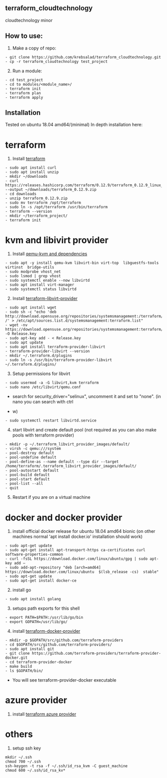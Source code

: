 ## terraform_cloudtechnology
cloudtechnology minor

## How to use:

1. Make a copy of repo:
```
- git clone https://github.com/krebsalad/terraform_cloudtechnology.git
- cp -r terraform_cloudtechnology test_project
```
2. Run a module:
```
- cd test_project
- cd to modules/<module_name>/
- terraform init
- terraform plan
- terraform apply
```
##

## Installation
Tested on ubuntu 18.04 amd64/(minimal)
In depth installation here: <TODO>

# terraform
1. Install [terraform](https://www.terraform.io/downloads.html)
```
- sudo apt install curl
- sudo apt install unzip
- mkdir ~/downloads
- curl https://releases.hashicorp.com/terraform/0.12.9/terraform_0.12.9_linux_amd64.zip --output ~/downloads/terraform_0.12.9.zip
- cd downloads
- unzip terraform_0.12.9.zip
- sudo mv terraform /opt/terraform
- sudo ln -s /opt/terraform /usr/bin/terraform
- terraform --version
- mkdir ~/terraform_project/
- terraform init
```
#

# kvm and libivirt provider
1. Install [qemu-kvm and dependencies](https://help.ubuntu.com/community/KVM/Installation)
```
- sudo apt -y install qemu-kvm libvirt-bin virt-top  libguestfs-tools virtinst  bridge-utils
- sudo modprobe vhost_net
- sudo lsmod | grep vhost
- sudo systemctl enable --now libvirtd
- sudo apt install virt-manager
- sudo systemctl status libvirtd
```

2. Install [terraform-libvirt-provider](https://github.com/dmacvicar/terraform-provider-libvirt#installing)
```
- sudo apt install wget
- sudo sh -c "echo 'deb http://download.opensuse.org/repositories/systemsmanagement:/terraform/Ubuntu_18.04/ /' > /etc/apt/sources.list.d/systemsmanagement:terraform.list"
- wget -nv https://download.opensuse.org/repositories/systemsmanagement:terraform/Ubuntu_18.04/Release.key -O Release.key
- sudo apt-key add - < Release.key
- sudo apt update
- sudo apt install terraform-provider-libvirt
- terraform-provider-libvirt --version
- mkdir ~/.terraform.d/plugins
- sudo ln -s /usr/bin/terraform-provider-libvirt ~/.terraform.d/plugins/
```

3. Setup permissions for libvirt
```
- sudo usermod -a -G libvirt,kvm terraform
- sudo nano /etc/libvirt/qemu.conf
```
- search for security_driver="selinux", uncomment it and set to "none". (in nano you can search with ctrl 
+ w)
```
- sudo systemctl restart libvirtd.service
```

4. start libvirt and create default pool (not required as you can also make pools with terraform provider)
```
- mkdir -p ~/.terraform_libvirt_provider_images/default/
- virsh -c qemu:///system
- pool-destroy default
- pool-undefine default
- pool-define-as --name default --type dir --target /home/terraform/.terraform_libvirt_provider_images/default/
- pool-autostart default
- pool-build default
- pool-start default
- pool-list --all
- quit
```
5. Restart if you are on a virtual machine
#

# docker and docker provider
1. install official docker release for ubuntu 18.04 amd64 bionic (on other machines normal 'apt install docker.io' installation should work)
```
- sudo apt-get update
- sudo apt-get install apt-transport-https ca-certificates curl software-properties-common
- curl -fsSL https://download.docker.com/linux/ubuntu/gpg | sudo apt-key add –
- sudo add-apt-repository "deb [arch=amd64] https://download.docker.com/linux/ubuntu  $(lsb_release -cs)  stable"
- sudo apt-get update
- sudo apt-get install docker-ce
```
2. install go
```
- sudo apt install golang
```

3. setups path exports for this shell
```
- export PATH=$PATH:/usr/lib/go/bin
- export GOPATH=/usr/lib/go/
```

4. install [terraform-docker-provider](https://github.com/terraform-providers/terraform-provider-docker#building-the-provider)
```
- mkdir -p $GOPATH/src/github.com/terraform-providers
- cd $GOPATH/src/github.com/terraform-providers/
- sudo apt install git
- git clone https://github.com/terraform-providers/terraform-provider-docker.git
- cd terraform-provider-docker
- make build 
- ls $GOPATH/bin/
```
- You will see terraform-provider-docker executable
#

# azure provider
1. install [terraform azure provider](https://github.com/terraform-providers/terraform-provider-azurerm)
#

# others
1. setup ssh key
```
mkdir ~/.ssh
chmod 700 ~/.ssh
ssh-keygen -t rsa -f ~/.ssh/id_rsa_kvm -C guest_machine
chmod 600 ~/.ssh/id_rsa_kv*
```

